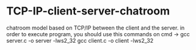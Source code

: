 # TCP-IP-client-server-chatroom
chatroom model based on TCP/IP between the client and the server.
in order to execute program, you should use this commands on cmd ->
gcc server.c -o server -lws2_32
gcc client.c -o client -lws2_32
